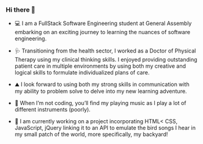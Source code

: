 ### Hi there 👋

- 💻 I am a FullStack Software Engineering student at General Assembly embarking on an exciting journey to learning the nuances of software engineering. 

- 🩺 Transitioning from the health sector, I worked as a Doctor of Physical Therapy using my clinical thinking skills.  I enjoyed providing outstanding patient care in multiple environments by using both my creative and logical skills to formulate individualized plans of care.

- ⛰️  I look forward to using both my strong skills in communication with my ability to problem solve to delve into my new learning adventure.

- 🥁 When I’m not coding, you’ll find my playing music as I play a lot of different instruments (poorly). 

- 🌱 I am currently working on a project incorporating HTML< CSS, JavaScript, jQuery linking it to an API to emulate the bird songs I hear in my small patch of the world, more specifically, my backyard! 
